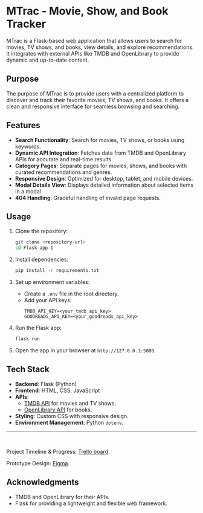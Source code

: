 # MTrac - Movie, Show, and Book Tracker

MTrac is a Flask-based web application that allows users to search for movies, TV shows, and books, view details, and explore recommendations. It integrates with external APIs like TMDB and OpenLibrary to provide dynamic and up-to-date content.

## Purpose
The purpose of MTrac is to provide users with a centralized platform to discover and track their favorite movies, TV shows, and books. It offers a clean and responsive interface for seamless browsing and searching.

## Features
- **Search Functionality**: Search for movies, TV shows, or books using keywords.
- **Dynamic API Integration**: Fetches data from TMDB and OpenLibrary APIs for accurate and real-time results.
- **Category Pages**: Separate pages for movies, shows, and books with curated recommendations and genres.
- **Responsive Design**: Optimized for desktop, tablet, and mobile devices.
- **Modal Details View**: Displays detailed information about selected items in a modal.
- **404 Handling**: Graceful handling of invalid page requests.

## Usage
1. Clone the repository:
   ```bash
   git clone <repository-url>
   cd Flask-app-1
   ```

2. Install dependencies:
   ```bash
   pip install -r requirements.txt
   ```

3. Set up environment variables:
   - Create a `.env` file in the root directory.
   - Add your API keys:
     ```
     TMDB_API_KEY=<your_tmdb_api_key>
     GOODREADS_API_KEY=<your_goodreads_api_key>
     ```

4. Run the Flask app:
   ```bash
   flask run
   ```

5. Open the app in your browser at `http://127.0.0.1:5000`.

## Tech Stack
- **Backend**: Flask (Python)
- **Frontend**: HTML, CSS, JavaScript
- **APIs**:
  - [TMDB API](https://www.themoviedb.org/documentation/api) for movies and TV shows.
  - [OpenLibrary API](https://openlibrary.org/developers/api) for books.
- **Styling**: Custom CSS with responsive design.
- **Environment Management**: Python `dotenv`.

---
<br>

Project Timeline & Progress: [Trello board](https://trello.com/b/VDpSvVhu/mtrac).

Prototype Design: [Figma](https://www.figma.com/proto/6f427QtVx5pyMF28piynW1/MovieTracker?node-id=4-15&p=f&t=er9p0g6Y1DqRy6SV-1&scaling=scale-down&content-scaling=fixed&page-id=0%3A1&starting-point-node-id=4%3A15).


## Acknowledgments
- TMDB and OpenLibrary for their APIs.
- Flask for providing a lightweight and flexible web framework.
